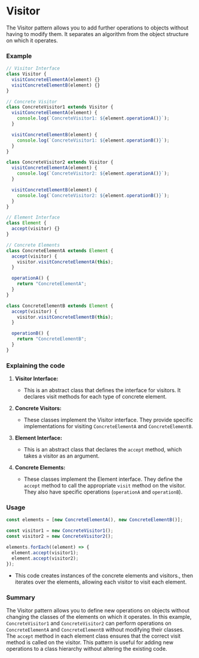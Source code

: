 # Visitor

The Visitor pattern allows you to add further operations to objects without having to modify them. It separates an algorithm from the object structure on which it operates.

### Example

```js
// Visitor Interface
class Visitor {
  visitConcreteElementA(element) {}
  visitConcreteElementB(element) {}
}

// Concrete Visitor
class ConcreteVisitor1 extends Visitor {
  visitConcreteElementA(element) {
    console.log(`ConcreteVisitor1: ${element.operationA()}`);
  }

  visitConcreteElementB(element) {
    console.log(`ConcreteVisitor1: ${element.operationB()}`);
  }
}

class ConcreteVisitor2 extends Visitor {
  visitConcreteElementA(element) {
    console.log(`ConcreteVisitor2: ${element.operationA()}`);
  }

  visitConcreteElementB(element) {
    console.log(`ConcreteVisitor2: ${element.operationB()}`);
  }
}

// Element Interface
class Element {
  accept(visitor) {}
}

// Concrete Elements
class ConcreteElementA extends Element {
  accept(visitor) {
    visitor.visitConcreteElementA(this);
  }

  operationA() {
    return "ConcreteElementA";
  }
}

class ConcreteElementB extends Element {
  accept(visitor) {
    visitor.visitConcreteElementB(this);
  }

  operationB() {
    return "ConcreteElementB";
  }
}
```

### Explaining the code

1. **Visitor Interface:**

   - This is an abstract class that defines the interface for visitors. It declares visit methods for each type of concrete element.

2. **Concrete Visitors:**

   - These classes implement the Visitor interface. They provide specific implementations for visiting `ConcreteElementA` and `ConcreteElementB`.

3. **Element Interface:**

   - This is an abstract class that declares the `accept` method, which takes a visitor as an argument.

4. **Concrete Elements:**

   - These classes implement the Element interface. They define the `accept` method to call the appropriate `visit` method on the visitor. They also have specific operations (`operationA` and `operationB`).

### Usage

```js
const elements = [new ConcreteElementA(), new ConcreteElementB()];

const visitor1 = new ConcreteVisitor1();
const visitor2 = new ConcreteVisitor2();

elements.forEach((element) => {
  element.accept(visitor1);
  element.accept(visitor2);
});
```

- This code creates instances of the concrete elements and visitors., then iterates over the elements, allowing each visitor to visit each element.

### Summary

The Visitor pattern allows you to define new operations on objects without changing the classes of the elements on which it operates. In this example, `ConcreteVisitor1` and `ConcreteVisitor2` can perform operations on `ConcreteElementA` and `ConcreteElementB` without modifying their classes. The `accept` method in each element class ensures that the correct visit method is called on the visitor. This pattern is useful for adding new operations to a class hierarchy without altering the existing code.
